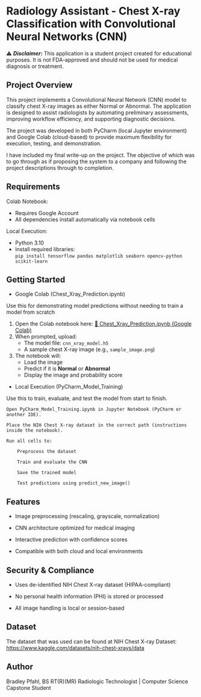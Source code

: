 # Radiology Assistant - Chest X-ray Classification with Convolutional Neural Networks (CNN)

⚠️ ***Disclaimer:*** This application is a student project created for educational purposes. It is not FDA-approved and should not be used for medical diagnosis or treatment.

## Project Overview
This project implements a Convolutional Neural Network (CNN) model to classify chest X-ray images as either Normal or Abnormal. The application is designed to assist radiologists by automating preliminary assessments, improving workflow efficiency, and supporting diagnostic decisions.

The project was developed in both PyCharm (local Jupyter environment) and Google Colab (cloud-based) to provide maximum flexibility for execution, testing, and demonstration.

I have included my final write-up on the project. The objective of which was to go through as if proposing the system to a company and following the project descriptions through to completion.
## Requirements

Colab Notebook:  
- Requires Google Account
- All dependencies install automatically via notebook cells

Local Execution:  
- Python 3.10  
- Install required libraries:  
`pip install tensorflow pandas matplotlib seaborn opencv-python scikit-learn`

## Getting Started  
- Google Colab (Chest_Xray_Prediction.ipynb)


Use this for demonstrating model predictions without needing to train a model from scratch

1. Open the Colab notebook here: [🔗 Chest_Xray_Prediction.ipynb (Google Colab)](https://colab.research.google.com/drive/1Y8xJwmfZpLytTJrVoGGl_VgwKCnZXF7z?usp=sharing)
2. When prompted, upload:
   - The model file: `cnn_xray_model.h5`
   - A sample chest X-ray image (e.g., `sample_image.png`)
3. The notebook will:
   - Load the image
   - Predict if it is **Normal** or **Abnormal**
   - Display the image and probability score

- Local Execution (PyCharm_Model_Training)

Use this to train, evaluate, and test the model from start to finish.

    Open PyCharm_Model_Training.ipynb in Jupyter Notebook (PyCharm or another IDE).

    Place the NIH Chest X-ray dataset in the correct path (instructions inside the notebook).

    Run all cells to:

        Preprocess the dataset

        Train and evaluate the CNN

        Save the trained model

        Test predictions using predict_new_image()

## Features

- Image preprocessing (rescaling, grayscale, normalization)

- CNN architecture optimized for medical imaging

- Interactive prediction with confidence scores

- Compatible with both cloud and local environments

## Security & Compliance

- Uses de-identified NIH Chest X-ray dataset (HIPAA-compliant)

- No personal health information (PHI) is stored or processed

- All image handling is local or session-based

## Dataset
The dataset that was used can be found at NIH Chest X-ray Dataset: https://www.kaggle.com/datasets/nih-chest-xrays/data

## Author

Bradley Pfahl, BS RT(R)(MR)
Radiologic Technologist | Computer Science Capstone Student